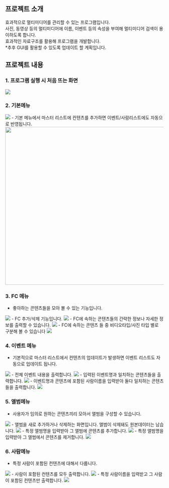 ## 프로젝트 소개
효과적으로 멀티미디어를 관리할 수 있는 프로그램입니다.  
사진, 동영상 등의 멀티미디어에 이름, 이벤트 등의 속성을 부여해 멀티미디어 검색이 용이하도록 합니다.  
효과적인 자료구조를 활용해 프로그램을 개발합니다.  
*추후 GUI를 활용할 수 있도록 업데이트 할 계획입니다. 

## 프로젝트 내용
### 1. 프로그램 실행 시 처음 뜨는 화면  
<img src="images/1.png"><br>
  
### 2. 기본메뉴  
<img src="images/2.png">  
- 기본 메뉴에서 마스터 리스트에 컨텐츠를 추가하면 이벤트/사람리스트에도 자동으로 반영됩니다.  
<img src="images/3.png" height="500px" width="800px" ><br>  

  
### 3. FC 메뉴 
- 좋아하는 콘텐츠들을 모아 볼 수 있는 기능입니다.    
<img src="images/4.png">  
- FC 추가/삭제 기능입니다.  
<img src="images/5.png">  
- FC에 속하는 콘텐츠들의 간략한 정보나 자세한 정보를 출력할 수 있습니다.  
<img src="images/7.png" >
 - FC에 속하는 콘텐츠 들 중 비디오타입/사진 타입 별로 구분해 볼 수 있습니다  
<img src="images/8.png" >   
  
  
### 4. 이벤트 메뉴 
- 기본적으로 마스터 리스트에서 컨텐츠의 업데이트가 발생하면 이벤트 리스트도 자동으로 업데이트 됩니다.   
<img src="images/9.png" >  
- 전체 이벤트 내용을 출력합니다.   
<img src="images/10.png">  
- 입력된 이벤트명과 일치하는 콘텐츠들을 출력합니다.  
<img src="images/11.png" >  
- 이벤트명과 콘텐츠에 포함된 사람이름을 입력받아 둘다 일치하는 콘텐츠들을 출력합니다.  
<img src="images/12.png" >  
  
  
### 5. 앨범메뉴 
- 사용자가 임의로 원하는 콘텐츠끼리 모아서 앨범을 구성할 수 있습니다.  
<img src="images/13.png" >  
- 앨범을 새로 추가하거나 삭제하는 화면입니다. 앨범이 삭제돼도 원본데이터는 남습니다.  
<img src="images/14.png" >  
- 특정 앨범명을 입력받아 그 앨범에 콘텐츠를 추가합니다.  
<img src="images/15.png" >  
- 특정 앨범명을 입력받아 그 앨범에서 콘텐츠를 제거합니다.  
<img src="images/16.png" >  
  
  
### 6. 사람메뉴 
- 특정 사람이 포함된 컨텐츠에 대해서 다룹니다.  
<img src="images/17.png">  
- 사람이 포함된 컨텐츠를 모두 출력합니다.  
<img src="images/18.png">  
- 특정 사람이름을 입력받고 그 사람이 포함된 컨텐츠만 출력합니다.  
<img src="images/19.png" >  
